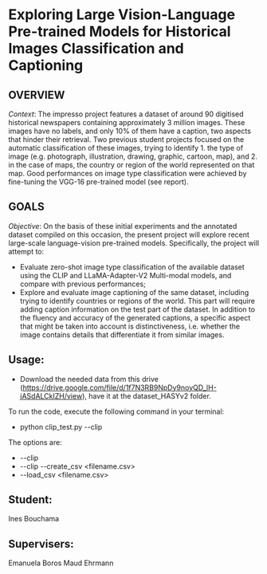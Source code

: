 # Exploring Large Vision-Language Pre-trained Models for Historical Images Classification and Captioning

## OVERVIEW

_Context_: The impresso project features a dataset of around 90 digitised historical newspapers containing approximately 3 million images. These images have no labels, and only 10% of them have a caption, two aspects that hinder their retrieval.
Two previous student projects focused on the automatic classification of these images, trying to identify 1. the type of image (e.g. photograph, illustration, drawing, graphic, cartoon, map), and 2. in the case of maps, the country or region of the world represented on that map. Good performances on image type classification were achieved by fine-tuning the VGG-16 pre-trained model (see report).

## GOALS

_Objective_: On the basis of these initial experiments and the annotated dataset compiled on this occasion, the present project will explore recent large-scale language-vision pre-trained models. Specifically, the project will attempt to:

- Evaluate zero-shot image type classification of the available dataset using the CLIP and LLaMA-Adapter-V2 Multi-modal models, and compare with previous performances;
- Explore and evaluate image captioning of the same dataset, including trying to identify countries or regions of the world. This part will require adding caption information on the test part of the dataset. In addition to the fluency and accuracy of the generated captions, a specific aspect that might be taken into account is distinctiveness, i.e. whether the image contains details that differentiate it from similar images.

## **Usage:**

- Download the needed data from this drive (<https://drive.google.com/file/d/1f7N3RB9NpDy9noyQD_lH-jASdALCkIZH/view>), have it at the dataset_HASYv2 folder. <br />

To run the code, execute the following command in your terminal: <br />

- python clip_test.py --clip <br />

The options are: <br />

- --clip
- --clip --create_csv <filename.csv> <br />
- --load_csv <filename.csv> <br />

## **Student:**

Ines Bouchama

## **Supervisers:**

Emanuela Boros
Maud Ehrmann
